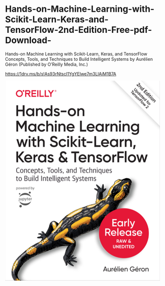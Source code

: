# Hands-on-Machine-Learning-with-Scikit-Learn-Keras-and-TensorFlow-2nd-Edition-Free-pdf-Download-
Hands-on Machine Learning with Scikit-Learn, Keras, and TensorFlow Concepts, Tools, and Techniques to Build Intelligent Systems by  Aurélien Géron (Published by O’Reilly Media, Inc.)

https://1drv.ms/b/s!As93rNtscl1YgYElwe7m3LlAiM1B7A


![Image of Yaktocat](https://github.com/andresvivancov/Hands-on-Machine-Learning-with-Scikit-Learn-Keras-and-TensorFlow-2nd-Edition-Free-pdf-Download-/blob/master/Hands-on%20Machine%20Learning%20Portada.png?raw=true)
